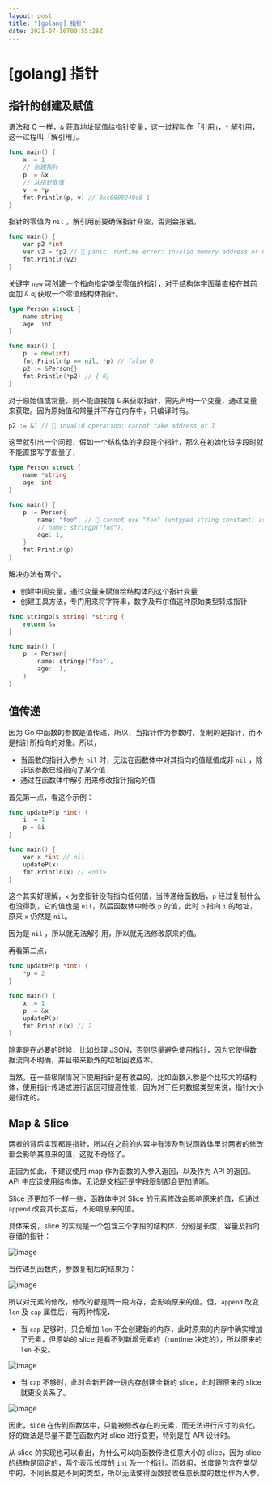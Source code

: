 ```yaml
---
layout: post
title: "[golang] 指针"
date: 2021-07-16T00:55:28Z
---
```

# [golang] 指针

## 指针的创建及赋值

语法和 C 一样，`&` 获取地址赋值给指针变量，这一过程叫作「引用」，`*` 解引用，这一过程叫「解引用」。

```go
func main() {
	x := 1
	// 创建指针
	p := &x
	// 从指针取值
	v := *p
	fmt.Println(p, v) // 0xc0000240e8 1
}
```

指针的零值为 `nil` ，解引用前要确保指针非空，否则会报错。

```go
func main() {
	var p2 *int
	var v2 = *p2 // 🚨 panic: runtime error: invalid memory address or nil pointer dereference
	fmt.Println(v2)
}
```

关键字 `new` 可创建一个指向指定类型零值的指针，对于结构体字面量直接在其前面加 `&` 可获取一个零值结构体指针。

```go
type Person struct {
	name string
	age  int
}

func main() {
	p := new(int)
	fmt.Println(p == nil, *p) // false 0
	p2 := &Person{}
	fmt.Println(*p2) // { 0}
} 
```

对于原始值或常量，则不能直接加 `&` 来获取指针，需先声明一个变量，通过变量来获取。因为原始值和常量并不存在内存中，只编译时有。

```go
p2 := &1 // 🚨 invalid operation: cannot take address of 1
```

这里就引出一个问题，假如一个结构体的字段是个指针，那么在初始化该字段时就不能直接写字面量了，

```go
type Person struct {
	name *string
	age  int
}

func main() {
	p := Person{
		name: "foo", // 🚨 cannot use "foo" (untyped string constant) as *string value in struct literalcompilerIncompatibleAssign
		// name: stringp("foo"),
		age: 1,
	}
	fmt.Println(p)
}
```

解决办法有两个，

- 创建中间变量，通过变量来赋值给结构体的这个指针变量
- 创建工具方法，专门用来将字符串，数字及布尔值这种原始类型转成指针

```go
func stringp(s string) *string {
	return &s
}

func main() {
	p := Person{
		name: stringp("foo"),
		age:  1,
	}
}
```

## 值传递

因为 Go 中函数的参数是值传递，所以，当指针作为参数时，复制的是指针，而不是指针所指向的对象。所以，

- 当函数的指针入参为 `nil` 时，无法在函数体中对其指向的值赋值成非 `nil` ，除非该参数已经指向了某个值
- 通过在函数体中解引用来修改指针指向的值

首先第一点，看这个示例：

```go
func updateP(p *int) {
	i := 1
	p = &i
}

func main() {
	var x *int // nil
	updateP(x)
	fmt.Println(x) // <nil>
}
```

这个其实好理解，`x` 为空指针没有指向任何值，当传递给函数后，`p` 经过复制什么也没得到，它的值也是 `nil`，然后函数体中修改 `p` 的值，此时 `p` 指向 `i` 的地址，原来 `x` 仍然是 `nil`。

因为是 `nil` ，所以就无法解引用，所以就无法修改原来的值。

再看第二点，

```go
func updateP(p *int) {
	*p = 2
}

func main() {
	x := 1
	p := &x
	updateP(p)
	fmt.Println(x) // 2
}
```

除非是在必要的时候，比如处理 JSON，否则尽量避免使用指针，因为它使得数据流向不明确，并且带来额外的垃圾回收成本。

当然，在一些极限情况下使用指针是有收益的，比如函数入参是个比较大的结构体，使用指针传递或进行返回可提高性能，因为对于任何数据类型来说，指针大小是恒定的。

## Map & Slice

两者的背后实现都是指针，所以在之前的内容中有涉及到说函数体里对两者的修改都会影响其原来的值，这就不奇怪了。

正因为如此，不建议使用 map 作为函数的入参入返回，以及作为 API 的返回。API 中应该使用结构体，无论是文档还是字段限制都会更加清晰。

Slice 还更加不一样一些，函数体中对 Slice 的元素修改会影响原来的值，但通过 `append` 改变其长度后，不影响原来的值。

具体来说，slice 的实现是一个包含三个字段的结构体，分别是长度，容量及指向存储的指针：

![image](https://user-images.githubusercontent.com/3783096/125875818-269a8995-2f92-4169-833c-80dd32e9d84c.png)


当传递到函数内，参数复制后的结果为：

![image](https://user-images.githubusercontent.com/3783096/125875841-4c908a17-401e-40fd-b59a-4becc9acd172.png)


所以对元素的修改，修改的都是同一段内存，会影响原来的值。但，`append` 改变 `len` 及 `cap` 属性后，有两种情况，

- 当 `cap` 足够时，只会增加 `len` 不会创建新的内存，此时原来的内存中确实增加了元素，但原始的  slice 是看不到新增元素的（runtime 决定的），所以原来的 `len` 不变。

![image](https://user-images.githubusercontent.com/3783096/125875861-fecfa5a5-4940-48cc-8bb9-5a61ccaa9f41.png)


- 当 `cap` 不够时，此时会新开辟一段内存创建全新的 slice，此时跟原来的 slice 就更没关系了。

![image](https://user-images.githubusercontent.com/3783096/125875881-46940d4c-11d5-43b0-ad25-2f54e0ae174a.png)


因此，slice 在传到函数体中，只能被修改存在的元素，而无法进行尺寸的变化。好的做法是尽量不要在函数内对 slice 进行变更，特别是在 API 设计时。

从 slice 的实现也可以看出，为什么可以向函数传递任意大小的 slice，因为  slice 的结构是固定的，两个表示长度的 `int` 及一个指针。而数组，长度是包含在类型中的，不同长度是不同的类型，所以无法使得函数接收任意长度的数组作为入参。


